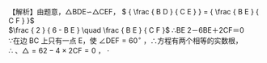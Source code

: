 【解析】由题意，△BDE∽△CEF， $ { \frac { B D } { C E } } = { \frac { B E } { C F } }$   
$\frac { 2 } { 6 - B E } \quad \frac { B E } { C F }$ ∴BE 2－6BE＋2CF＝0  
∵在边 BC 上只有一点 E，使 $\angle \mathrm { D E F } { = } 6 0 ^ { \circ }$ ，∴方程有两个相等的实数根，  
∴ $、 \triangle = 6 2 - 4 \times 2 \mathrm { C F } = 0$ ， $\cdot$
